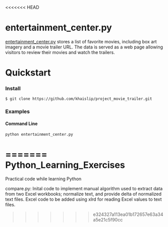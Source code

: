 <<<<<<< HEAD
# entertainment_center.py

[entertainment_center.py](https://github.com/khaislip/project_movie_trailer)
stores a list of favorite movies, including box art imagery and a movie 
trailer URL. The data is served as a web page allowing visitors to review 
their movies and watch the trailers.

# Quickstart

### Install

    $ git clone https://github.com/khaislip/project_movie_trailer.git

### Examples

#### Command Line

```
python entertainment_center.py
```
=======
Python_Learning_Exercises
=========================

Practical code while learning Python

compare.py: Inital code to implement manual algorithm used to extract data from two
Excel workbooks; normalize text, and provide delta of normalized text
files. Excel code to be added using xlrd for reading Excel values to
text files.
>>>>>>> e324327a113ea01b172657e63a34a5e21c5f90cc
